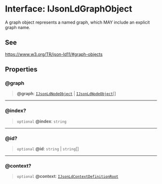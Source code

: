# Interface: IJsonLdGraphObject

A graph object represents a named graph, which MAY include an explicit graph name.

## See

https://www.w3.org/TR/json-ld11/#graph-objects

## Properties

### @graph

> **@graph**: [`IJsonLdNodeObject`](IJsonLdNodeObject.md) \| [`IJsonLdNodeObject`](IJsonLdNodeObject.md)[]

***

### @index?

> `optional` **@index**: `string`

***

### @id?

> `optional` **@id**: `string` \| `string`[]

***

### @context?

> `optional` **@context**: [`IJsonLdContextDefinitionRoot`](../type-aliases/IJsonLdContextDefinitionRoot.md)
